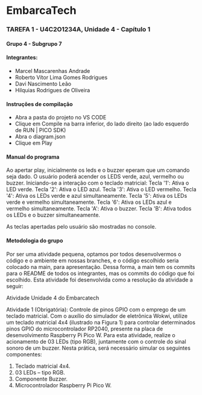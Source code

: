 # EmbarcaTech   
### TAREFA 1 - U4C2O1234A, Unidade 4 - Capítulo 1
#### Grupo 4 - Subgrupo 7
#### Integrantes:
* Marcel Mascarenhas Andrade
* Roberto Vítor Lima Gomes Rodrigues
* Davi Nascimento Leão
* Hilquias Rodrigues de Oliveira





#### Instruções de compilação
* Abra a pasta do projeto no VS CODE
* Clique em Compile na barra inferior, do lado direito (ao lado esquerdo de RUN | PICO SDK)
* Abra o diagram.json
* Clique em Play

#### Manual do programa
Ao apertar play, inicialmente os leds e o buzzer eperam que um comando seja dado. O usuário poderá acender os LEDS verde, azul, vermelho ou buzzer. Iniciando-se a interação com o teclado matricial:
Tecla '1': Ativa o LED verde.
Tecla '2': Ativa o LED azul.
Tecla '3': Ativa o LED vermelho.
Tecla '4': Ativa os LEDs verde e azul simultaneamente.
Tecla '5': Ativa os LEDs verde e vermelho simultaneamente.
Tecla '6': Ativa os LEDs azul e vermelho simultaneamente.
Tecla 'A': Ativa o buzzer.
Tecla 'B': Ativa todos os LEDs e o buzzer simultaneamente.

As teclas apertadas pelo usuário são mostradas no console.

#### Metodologia do grupo
Por ser uma atividade pequena, optamos por todos desenvolvermos o código e o ambiente em nossas branches, e o código escolhido seria colocado na main, para apresentação. Dessa forma, a main tem os commits para o README de todos os integrantes, mas os commits do código que foi escolhido.
Esta atividade foi desenvolvida como a resolução da atividade a seguir:

Atividade Unidade 4 do Embarcatech

Atividade 1 (Obrigatória): Controle de pinos GPIO com o
emprego de um teclado matricial.
Com o auxílio do simulador de eletrônica Wokwi, utilize um
teclado matricial 4x4 (ilustrado na Figura 1) para controlar
determinados pinos GPIO do microcontrolador RP2040,
presente na placa de desenvolvimento Raspberry Pi Pico W.
Para esta atividade, realize o acionamento de 03 LEDs (tipo
RGB), juntamente com o controle do sinal sonoro de um buzzer.
Nesta prática, será necessário simular os seguintes
componentes:
1) Teclado matricial 4x4.
2) 03 LEDs – tipo RGB.
3) Componente Buzzer.
4) Microcontrolador Raspberry Pi Pico W.

